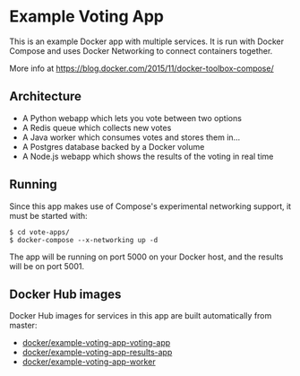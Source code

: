 Example Voting App
===============

This is an example Docker app with multiple services. It is run with Docker Compose and uses Docker Networking to connect containers together.

More info at https://blog.docker.com/2015/11/docker-toolbox-compose/

Architecture
-----

* A Python webapp which lets you vote between two options
* A Redis queue which collects new votes
* A Java worker which consumes votes and stores them in…
* A Postgres database backed by a Docker volume
* A Node.js webapp which shows the results of the voting in real time

Running
-------

Since this app makes use of Compose's experimental networking support, it must be started with:

    $ cd vote-apps/
    $ docker-compose --x-networking up -d

The app will be running on port 5000 on your Docker host, and the results will be on port 5001.

Docker Hub images
-----------------

Docker Hub images for services in this app are built automatically from master:

 - [docker/example-voting-app-voting-app](https://hub.docker.com/r/docker/example-voting-app-voting-app/)
 - [docker/example-voting-app-results-app](https://hub.docker.com/r/docker/example-voting-app-results-app/)
 - [docker/example-voting-app-worker](https://hub.docker.com/r/docker/example-voting-app-worker/)
